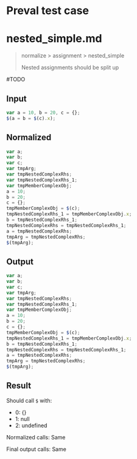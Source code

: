 # Preval test case

# nested_simple.md

> normalize > assignment > nested_simple
>
> Nested assignments should be split up

#TODO

## Input

`````js filename=intro
var a = 10, b = 20, c = {};
$(a = b = $(c).x);
`````

## Normalized

`````js filename=intro
var a;
var b;
var c;
var tmpArg;
var tmpNestedComplexRhs;
var tmpNestedComplexRhs_1;
var tmpMemberComplexObj;
a = 10;
b = 20;
c = {};
tmpMemberComplexObj = $(c);
tmpNestedComplexRhs_1 = tmpMemberComplexObj.x;
b = tmpNestedComplexRhs_1;
tmpNestedComplexRhs = tmpNestedComplexRhs_1;
a = tmpNestedComplexRhs;
tmpArg = tmpNestedComplexRhs;
$(tmpArg);
`````

## Output

`````js filename=intro
var a;
var b;
var c;
var tmpArg;
var tmpNestedComplexRhs;
var tmpNestedComplexRhs_1;
var tmpMemberComplexObj;
a = 10;
b = 20;
c = {};
tmpMemberComplexObj = $(c);
tmpNestedComplexRhs_1 = tmpMemberComplexObj.x;
b = tmpNestedComplexRhs_1;
tmpNestedComplexRhs = tmpNestedComplexRhs_1;
a = tmpNestedComplexRhs;
tmpArg = tmpNestedComplexRhs;
$(tmpArg);
`````

## Result

Should call `$` with:
 - 0: {}
 - 1: null
 - 2: undefined

Normalized calls: Same

Final output calls: Same
